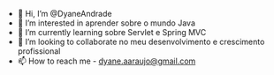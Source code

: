 - 👋 Hi, I’m @DyaneAndrade
- 👀 I’m interested in  aprender sobre o mundo Java
- 🌱 I’m currently learning sobre Servlet e Spring MVC
- 💞️ I’m looking to collaborate no meu desenvolvimento e crescimento profissional
- 📫 How to reach me - dyane.aaraujo@gmail.com

<!---
DyaneAndrade/DyaneAndrade is a ✨ special ✨ repository because its `README.md` (this file) appears on your GitHub profile.
You can click the Preview link to take a look at your changes.
--->
